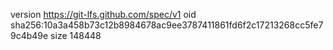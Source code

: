 version https://git-lfs.github.com/spec/v1
oid sha256:10a3a458b73c12b8984678ac9ee3787411861fd6f2c17213268cc5fe79c4b49e
size 148448
